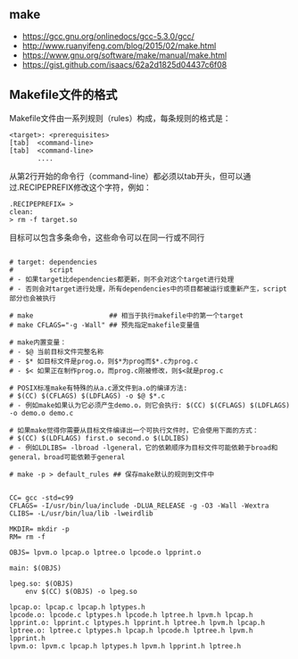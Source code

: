                              
## make
- https://gcc.gnu.org/onlinedocs/gcc-5.3.0/gcc/
- http://www.ruanyifeng.com/blog/2015/02/make.html
- https://www.gnu.org/software/make/manual/make.html
- https://gist.github.com/isaacs/62a2d1825d04437c6f08

## Makefile文件的格式

Makefile文件由一系列规则（rules）构成，每条规则的格式是：
```make
<target>: <prerequisites>
[tab]  <command-line>
[tab]  <command-line>
       ....
```

从第2行开始的命令行（command-line）都必须以tab开头，但可以通过.RECIPEPREFIX修改这个字符，例如：
```make
.RECIPEPREFIX= >
clean:
> rm -f target.so
```

目标可以包含多条命令，这些命令可以在同一行或不同行

```make

# target: dependencies
#         script
# - 如果target比dependencies都更新，则不会对这个target进行处理
# - 否则会对target进行处理，所有dependencies中的项目都被运行或重新产生，script部分也会被执行

# make                   ## 相当于执行makefile中的第一个target
# make CFLAGS="-g -Wall" ## 预先指定makefile变量值

# make内置变量：
# - $@ 当前目标文件完整名称
# - $* 如目标文件是prog.o，则$*为prog而$*.c为prog.c
# - $< 如果正在制作prog.o，而prog.c刚被修改，则$<就是prog.c

# POSIX标准make有特殊的从a.c源文件到a.o的编译方法:
# $(CC) $(CFLAGS) $(LDFLAGS) -o $@ $*.c
# - 例如make如果认为它必须产生demo.o，则它会执行: $(CC) $(CFLAGS) $(LDFLAGS) -o demo.o demo.c

# 如果make觉得你需要从目标文件编译出一个可执行文件时，它会使用下面的方式：
# $(CC) $(LDFLAGS) first.o second.o $(LDLIBS)
# - 例如LDLIBS= -lbroad -lgeneral，它的依赖顺序为目标文件可能依赖于broad和general，broad可能依赖于general

# make -p > default_rules ## 保存make默认的规则到文件中


CC= gcc -std=c99
CFLAGS= -I/usr/bin/lua/include -DLUA_RELEASE -g -O3 -Wall -Wextra
CLIBS= -L/usr/bin/lua/lib -lweirdlib

MKDIR= mkdir -p
RM= rm -f

OBJS= lpvm.o lpcap.o lptree.o lpcode.o lpprint.o

main: $(OBJS)

lpeg.so: $(OBJS)
	env $(CC) $(OBJS) -o lpeg.so

lpcap.o: lpcap.c lpcap.h lptypes.h
lpcode.o: lpcode.c lptypes.h lpcode.h lptree.h lpvm.h lpcap.h
lpprint.o: lpprint.c lptypes.h lpprint.h lptree.h lpvm.h lpcap.h
lptree.o: lptree.c lptypes.h lpcap.h lpcode.h lptree.h lpvm.h lpprint.h
lpvm.o: lpvm.c lpcap.h lptypes.h lpvm.h lpprint.h lptree.h
```


